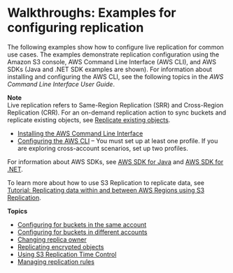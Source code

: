 # Walkthroughs: Examples for configuring replication<a name="replication-example-walkthroughs"></a>

The following examples show how to configure live replication for common use cases\. The examples demonstrate replication configuration using the Amazon S3 console, AWS Command Line Interface \(AWS CLI\), and AWS SDKs \(Java and \.NET SDK examples are shown\)\. For information about installing and configuring the AWS CLI, see the following topics in the *AWS Command Line Interface User Guide*\.

**Note**  
Live replication refers to Same\-Region Replication \(SRR\) and Cross\-Region Replication \(CRR\)\. For an on\-demand replication action to sync buckets and replicate existing objects, see [Replicate existing objects](s3-batch-replication-batch.md)\.
+  [Installing the AWS Command Line Interface](https://docs.aws.amazon.com/cli/latest/userguide/installing.html) 
+  [Configuring the AWS CLI](https://docs.aws.amazon.com/cli/latest/userguide/cli-chap-getting-started.html) – You must set up at least one profile\. If you are exploring cross\-account scenarios, set up two profiles\.

For information about AWS SDKs, see [AWS SDK for Java](https://aws.amazon.com/sdk-for-java/) and [AWS SDK for \.NET](https://aws.amazon.com/sdk-for-net/)\.

To learn more about how to use S3 Replication to replicate data, see [Tutorial: Replicating data within and between AWS Regions using S3 Replication](http://aws.amazon.com/getting-started/hands-on/replicate-data-using-amazon-s3-replication/?ref=docs_gateway/amazons3/replication-example-walkthroughs.html)\.

**Topics**
+ [Configuring for buckets in the same account](replication-walkthrough1.md)
+ [Configuring for buckets in different accounts](replication-walkthrough-2.md)
+ [Changing replica owner](replication-walkthrough-3.md)
+ [Replicating encrypted objects](replication-walkthrough-4.md)
+ [Using S3 Replication Time Control](replication-walkthrough-5.md)
+ [Managing replication rules](disable-replication.md)